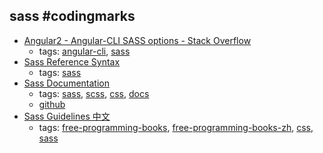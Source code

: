 sass #codingmarks 
---
* [Angular2 - Angular-CLI SASS options - Stack Overflow](http://stackoverflow.com/questions/36220256/angular2-angular-cli-sass-options)
    * tags: [angular-cli](../tags/angular-cli.md), [sass](../tags/sass.md)
* [Sass Reference Syntax](http://sass-lang.com/documentation/file.SASS_REFERENCE.html#syntax)
    * tags: [sass](../tags/sass.md)
* [Sass Documentation ](http://sass-lang.com/documentation/file.SASS_REFERENCE.html)
    * tags: [sass](../tags/sass.md), [scss](../tags/scss.md), [css](../tags/css.md), [docs](../tags/docs.md)
    * [github](https://github.com/sass/sass)
* [Sass Guidelines 中文](http://sass-guidelin.es/zh/)
    * tags: [free-programming-books](../tags/free-programming-books.md), [free-programming-books-zh](../tags/free-programming-books-zh.md), [css](../tags/css.md), [sass](../tags/sass.md)
